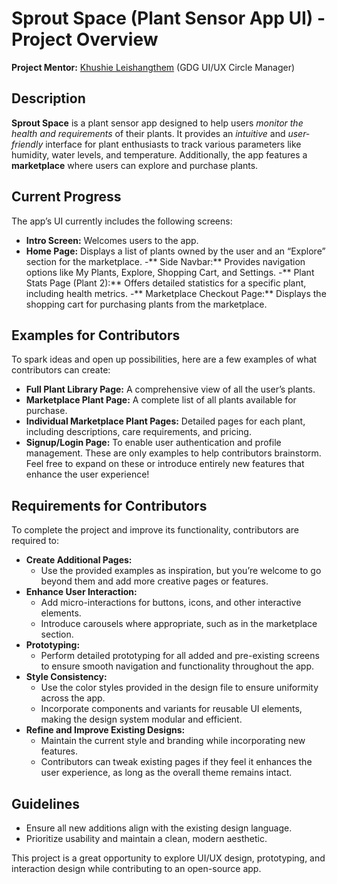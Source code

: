 # Sprout Space (Plant Sensor App UI) - Project Overview
**Project Mentor:** [Khushie Leishangthem](https://github.com/Khushie134) (GDG UI/UX Circle Manager)

## Description
**Sprout Space** is a plant sensor app designed to help users *monitor the health and requirements* of their plants. It provides an *intuitive* and *user-friendly* interface for plant enthusiasts to track various parameters like humidity, water levels, and temperature. Additionally, the app features a **marketplace** where users can explore and purchase plants.

## Current Progress
The app’s UI currently includes the following screens:
- **Intro Screen:** Welcomes users to the app.
- **Home Page:** Displays a list of plants owned by the user and an “Explore” section for the marketplace.
-** Side Navbar:** Provides navigation options like My Plants, Explore, Shopping Cart, and Settings.
-** Plant Stats Page (Plant 2):** Offers detailed statistics for a specific plant, including health metrics.
-** Marketplace Checkout Page:** Displays the shopping cart for purchasing plants from the marketplace.

## Examples for Contributors
To spark ideas and open up possibilities, here are a few examples of what contributors can create:
- **Full Plant Library Page:** A comprehensive view of all the user’s plants.
- **Marketplace Plant Page:** A complete list of all plants available for purchase.
- **Individual Marketplace Plant Pages:** Detailed pages for each plant, including descriptions, care requirements, and pricing.
- **Signup/Login Page:** To enable user authentication and profile management.
These are only examples to help contributors brainstorm. Feel free to expand on these or introduce entirely new features that enhance the user experience!

## Requirements for Contributors
To complete the project and improve its functionality, contributors are required to:
- **Create Additional Pages:**
  - Use the provided examples as inspiration, but you’re welcome to go beyond them and add more creative pages or features.
- **Enhance User Interaction:**
  - Add micro-interactions for buttons, icons, and other interactive elements.
  - Introduce carousels where appropriate, such as in the marketplace section.
- **Prototyping:**
  - Perform detailed prototyping for all added and pre-existing screens to ensure smooth navigation and functionality throughout the app.
- **Style Consistency:**
  - Use the color styles provided in the design file to ensure uniformity across the app.
  - Incorporate components and variants for reusable UI elements, making the design system modular and efficient.
- **Refine and Improve Existing Designs:**
  - Maintain the current style and branding while incorporating new features.
  - Contributors can tweak existing pages if they feel it enhances the user experience, as long as the overall theme remains intact.

## Guidelines
- Ensure all new additions align with the existing design language.
- Prioritize usability and maintain a clean, modern aesthetic.

This project is a great opportunity to explore UI/UX design, prototyping, and interaction design while contributing to an open-source app.
